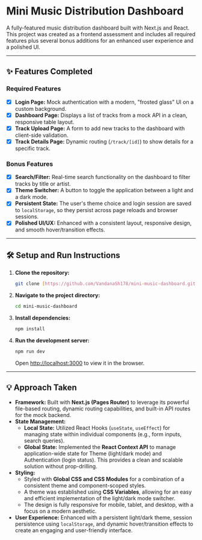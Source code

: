 # Mini Music Distribution Dashboard

A fully-featured music distribution dashboard built with Next.js and React. This project was created as a frontend assessment and includes all required features plus several bonus additions for an enhanced user experience and a polished UI.


---

## ✨ Features Completed

### Required Features
- [x] **Login Page:** Mock authentication with a modern, "frosted glass" UI on a custom background.
- [x] **Dashboard Page:** Displays a list of tracks from a mock API in a clean, responsive table layout.
- [x] **Track Upload Page:** A form to add new tracks to the dashboard with client-side validation.
- [x] **Track Details Page:** Dynamic routing (`/track/[id]`) to show details for a specific track.

### Bonus Features
- [x] **Search/Filter:** Real-time search functionality on the dashboard to filter tracks by title or artist.
- [x] **Theme Switcher:** A button to toggle the application between a light and a dark mode.
- [x] **Persistent State:** The user's theme choice and login session are saved to `localStorage`, so they persist across page reloads and browser sessions.
- [x] **Polished UI/UX:** Enhanced with a consistent layout, responsive design, and smooth hover/transition effects.

---

## 🛠️ Setup and Run Instructions

1.  **Clone the repository:**
    ```bash
    git clone [https://github.com/VandanaSh178/mini-music-dashboard.git](https://github.com/VandanaSh178/mini-music-dashboard.git)
    ```
2.  **Navigate to the project directory:**
    ```bash
    cd mini-music-dashboard
    ```
3.  **Install dependencies:**
    ```bash
    npm install
    ```
4.  **Run the development server:**
    ```bash
    npm run dev
    ```
    Open [http://localhost:3000](http://localhost:3000) to view it in the browser.

---

## 💡 Approach Taken

-   **Framework:** Built with **Next.js (Pages Router)** to leverage its powerful file-based routing, dynamic routing capabilities, and built-in API routes for the mock backend.
-   **State Management:**
    -   **Local State:** Utilized React Hooks (`useState`, `useEffect`) for managing state within individual components (e.g., form inputs, search queries).
    -   **Global State:** Implemented the **React Context API** to manage application-wide state for Theme (light/dark mode) and Authentication (login status). This provides a clean and scalable solution without prop-drilling.
-   **Styling:**
    -   Styled with **Global CSS and CSS Modules** for a combination of a consistent theme and component-scoped styles.
    -   A theme was established using **CSS Variables**, allowing for an easy and efficient implementation of the light/dark mode switcher.
    -   The design is fully responsive for mobile, tablet, and desktop, with a focus on a modern aesthetic.
-   **User Experience:** Enhanced with a persistent light/dark theme, session persistence using `localStorage`, and dynamic hover/transition effects to create an engaging and user-friendly interface.
